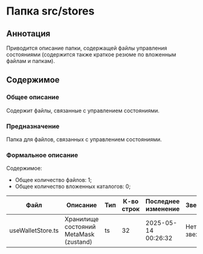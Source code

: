 # Папка src/stores

## Аннотация

Приводится описание папки, содержащей файлы управления состояниями (содержится также
краткое резюме по вложенным файлам и папкам).

## Содержимое

### Общее описание

Содержит файлы, связанные с управлением состояниями.

### Предназначение

Папка для файлов, связанных с управлением состояниями.

### Формальное описание

Содержимое:
* Общее количество файлов: 1;
* Общее количество вложенных каталогов: 0;

| Файл              | Описание                               | Тип | К-во строк | Последнее изменение | Звезды    |
|-------------------|----------------------------------------|-----|------------|---------------------|-----------|
| useWalletStore.ts | Хранилище состояний MetaMask (zustand) | ts  | 32         | 2025-05-14 00:26:32 | Нет звезд |

